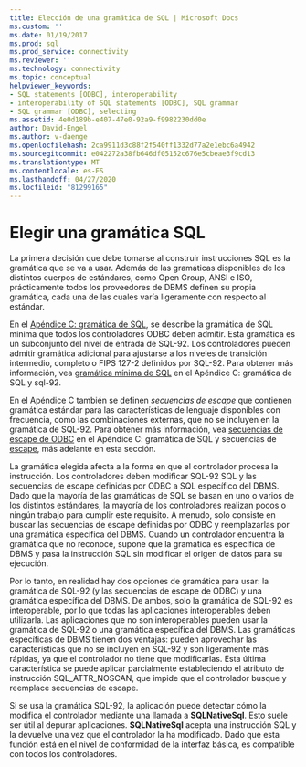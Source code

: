 ```yaml
---
title: Elección de una gramática de SQL | Microsoft Docs
ms.custom: ''
ms.date: 01/19/2017
ms.prod: sql
ms.prod_service: connectivity
ms.reviewer: ''
ms.technology: connectivity
ms.topic: conceptual
helpviewer_keywords:
- SQL statements [ODBC], interoperability
- interoperability of SQL statements [ODBC], SQL grammar
- SQL grammar [ODBC], selecting
ms.assetid: 4e0d189b-e407-47e0-92a9-f9982230dd0e
author: David-Engel
ms.author: v-daenge
ms.openlocfilehash: 2ca9911d3c88f2f540ff1332d77a2e1ebc6a4942
ms.sourcegitcommit: e042272a38fb646df05152c676e5cbeae3f9cd13
ms.translationtype: MT
ms.contentlocale: es-ES
ms.lasthandoff: 04/27/2020
ms.locfileid: "81299165"
---
```

# <a name="choosing-an-sql-grammar"></a>Elegir una gramática SQL
La primera decisión que debe tomarse al construir instrucciones SQL es la gramática que se va a usar. Además de las gramáticas disponibles de los distintos cuerpos de estándares, como Open Group, ANSI e ISO, prácticamente todos los proveedores de DBMS definen su propia gramática, cada una de las cuales varía ligeramente con respecto al estándar.  
  
 En el [Apéndice C: gramática de SQL](../../../odbc/reference/appendixes/appendix-c-sql-grammar.md), se describe la gramática de SQL mínima que todos los controladores ODBC deben admitir. Esta gramática es un subconjunto del nivel de entrada de SQL-92. Los controladores pueden admitir gramática adicional para ajustarse a los niveles de transición intermedio, completo o FIPS 127-2 definidos por SQL-92. Para obtener más información, vea [gramática mínima de SQL](../../../odbc/reference/appendixes/sql-minimum-grammar.md) en el Apéndice C: gramática de SQL y sql-92.  
  
 En el Apéndice C también se definen *secuencias de escape* que contienen gramática estándar para las características de lenguaje disponibles con frecuencia, como las combinaciones externas, que no se incluyen en la gramática de SQL-92. Para obtener más información, vea [secuencias de escape de ODBC](../../../odbc/reference/appendixes/odbc-escape-sequences.md) en el Apéndice C: gramática de SQL y secuencias de [escape](../../../odbc/reference/develop-app/escape-sequences.md), más adelante en esta sección.  
  
 La gramática elegida afecta a la forma en que el controlador procesa la instrucción. Los controladores deben modificar SQL-92 SQL y las secuencias de escape definidas por ODBC a SQL específico del DBMS. Dado que la mayoría de las gramáticas de SQL se basan en uno o varios de los distintos estándares, la mayoría de los controladores realizan pocos o ningún trabajo para cumplir este requisito. A menudo, solo consiste en buscar las secuencias de escape definidas por ODBC y reemplazarlas por una gramática específica del DBMS. Cuando un controlador encuentra la gramática que no reconoce, supone que la gramática es específica de DBMS y pasa la instrucción SQL sin modificar el origen de datos para su ejecución.  
  
 Por lo tanto, en realidad hay dos opciones de gramática para usar: la gramática de SQL-92 (y las secuencias de escape de ODBC) y una gramática específica del DBMS. De ambos, solo la gramática de SQL-92 es interoperable, por lo que todas las aplicaciones interoperables deben utilizarla. Las aplicaciones que no son interoperables pueden usar la gramática de SQL-92 o una gramática específica del DBMS. Las gramáticas específicas de DBMS tienen dos ventajas: pueden aprovechar las características que no se incluyen en SQL-92 y son ligeramente más rápidas, ya que el controlador no tiene que modificarlas. Esta última característica se puede aplicar parcialmente estableciendo el atributo de instrucción SQL_ATTR_NOSCAN, que impide que el controlador busque y reemplace secuencias de escape.  
  
 Si se usa la gramática SQL-92, la aplicación puede detectar cómo la modifica el controlador mediante una llamada a **SQLNativeSql**. Esto suele ser útil al depurar aplicaciones. **SQLNativeSql** acepta una instrucción SQL y la devuelve una vez que el controlador la ha modificado. Dado que esta función está en el nivel de conformidad de la interfaz básica, es compatible con todos los controladores.
